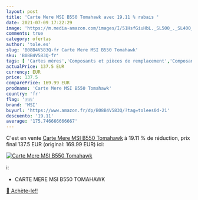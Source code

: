 ```yaml
---
layout: post
title: 'Carte Mere MSI B550 Tomahawk avec 19.11 % rabais '
date: 2021-07-09 17:22:29
image: 'https://m.media-amazon.com/images/I/51HsfGiuHbL._SL500_._SL400_.jpg'
comments: true
category: ofertas
author: 'tole.es'
slug: 'B08B4V583Q-fr Carte Mere MSI B550 Tomahawk'
sku: 'B08B4V583Q-fr'
tags: [ 'Cartes mères','Composants et pièces de remplacement','Composants internes','Informatique','msi', ]
actualPrice: 137.5 EUR
currency: EUR
price: 137.5
comparePrice: 169.99 EUR
prodname: 'Carte Mere MSI B550 Tomahawk'
country: 'fr'
flag: '🇫🇷'
brand: 'MSI'
buyurl: 'https://www.amazon.fr/dp/B08B4V583Q/?tag=tolees0d-21'
descuento: '19.11'
average: '175.746666666667'
---
```


C'est en vente [Carte Mere MSI B550 Tomahawk](https://www.amazon.fr/dp/B08B4V583Q/?tag=tolees0d-21)  à  19.11 % de réduction, prix final  137.5 EUR (original: 169.99 EUR) ici:

[![Carte Mere MSI B550 Tomahawk](https://m.media-amazon.com/images/I/51HsfGiuHbL._SL500_._SL400_.jpg)](https://www.amazon.fr/dp/B08B4V583Q/?tag=tolees0d-21)

ℹ️:

- CARTE MERE MSI B550 TOMAHAWK

[🛒 Achète-le!!](https://www.amazon.fr/dp/B08B4V583Q/?tag=tolees0d-21)

